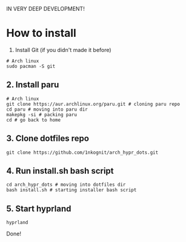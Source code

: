 IN VERY DEEP DEVELOPMENT!

# How to install

1. Install Git (if you didn't made it before)
```
# Arch linux
sudo pacman -S git
```

## 2. Install paru
```
# Arch linux
git clone https://aur.archlinux.org/paru.git # cloning paru repo
cd paru # moving into paru dir
makepkg -si # packing paru
cd # go back to home
```

## 3. Сlone dotfiles repo
```
git clone https://github.com/1nkognit/arch_hypr_dots.git
```

## 4. Run install.sh bash script
```
cd arch_hypr_dots # moving into dotfiles dir
bash install.sh # starting installer bash script
```

## 5. Start hyprland
```
hyprland
```

Done!
